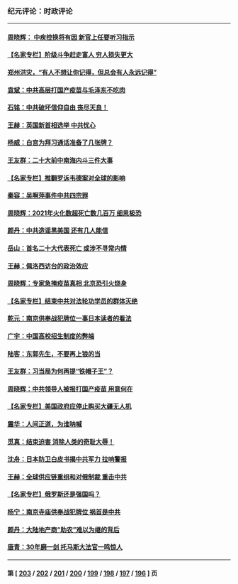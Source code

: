 ### 纪元评论：时政评论
---
#### [周晓辉： 中疾控换将有因 新官上任要听习指示](../../pages/nsc1025/n13790287.md) 
#### [【名家专栏】阶级斗争赶走富人 穷人损失更大](../../pages/nsc1025/n13790153.md) 
#### [郑州洪灾，“有人不想让你记得，但总会有人永远记得”](../../pages/nsc1025/n13790144.md) 
#### [袁斌：中共高层打国产疫苗与毛泽东不吃肉](../../pages/nsc1025/n13790127.md) 
#### [石铭：中共破坏信仰自由 丧尽天良！](../../pages/nsc1025/n13789844.md) 
#### [王赫：英国新首相选举 中共忧心](../../pages/nsc1025/n13789833.md) 
#### [杨威：白宫为拜习通话准备了几张牌？](../../pages/nsc1025/n13789715.md) 
#### [王友群：二十大前中南海内斗三件大事](../../pages/nsc1025/n13789729.md) 
#### [【名家专栏】推翻罗诉韦德案对全球的影响](../../pages/nsc1025/n13789406.md) 
#### [秦容：吴啊萍事件中共四宗罪](../../pages/nsc1025/n13789581.md) 
#### [周晓辉：2021年火化数超死亡数几百万 细思极恐](../../pages/nsc1025/n13789531.md) 
#### [颜丹：中共造谣黑美国 还有几人能信](../../pages/nsc1025/n13789515.md) 
#### [岳山：首名二十大代表死亡 或涉不寻常内情](../../pages/nsc1025/n13789290.md) 
#### [王赫：佩洛西访台的政治效应](../../pages/nsc1025/n13789135.md) 
#### [周晓辉：专家急掩疫苗真相 北京恐引火烧身](../../pages/nsc1025/n13788876.md) 
#### [【名家专栏】结束中共对法轮功学员的群体灭绝](../../pages/nsc1025/n13788768.md) 
#### [乾元：南京供奉战犯牌位一事日本读者的看法](../../pages/nsc1025/n13788432.md) 
#### [广宇：中国高校招生制度的弊端](../../pages/nsc1025/n13788579.md) 
#### [陆客：东郭先生，不要再上狼的当](../../pages/nsc1025/n13788467.md) 
#### [王友群：习当局为何再提“铁帽子王”？](../../pages/nsc1025/n13788244.md) 
#### [周晓辉：中共领导人被报打国产疫苗 用意何在](../../pages/nsc1025/n13788248.md) 
#### [【名家专栏】美国政府应停止购买大疆无人机](../../pages/nsc1025/n13788100.md) 
#### [震华：人间正道，为谁呐喊](../../pages/nsc1025/n13788054.md) 
#### [觅真：结束迫害 消除人类的奇耻大辱！](../../pages/nsc1025/n13788035.md) 
#### [沈舟：日本防卫白皮书揭中共军力 拉响警报](../../pages/nsc1025/n13787960.md) 
#### [王赫：全球供应链重组和对俄制裁 重击中共](../../pages/nsc1025/n13787843.md) 
#### [【名家专栏】俄罗斯还是强国吗？](../../pages/nsc1025/n13787760.md) 
#### [杨宁：南京寺庙供奉战犯牌位 祸首是中共](../../pages/nsc1025/n13787895.md) 
#### [颜丹：大陆地产商“助农”难以为继的背后](../../pages/nsc1025/n13787847.md) 
#### [唐青：30年磨一剑 托马斯大法官一鸣惊人](../../pages/nsc1025/n13787495.md) 

---
#### 第 [ [203](./203.md) / [202](./202.md) / [201](./201.md) / [200](./200.md) / [199](./199.md) / [198](./198.md) / [197](./197.md) / [196](./196.md) ] 页
